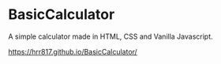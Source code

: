 # BasicCalculator
A simple calculator made in  HTML, CSS and Vanilla Javascript.

https://hrr817.github.io/BasicCalculator/
